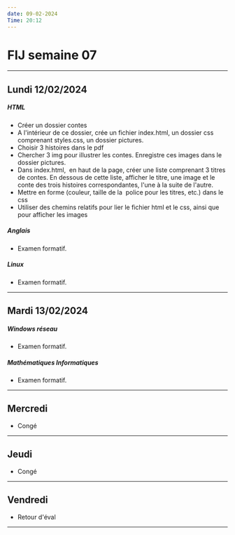 ```yaml
---
date: 09-02-2024
Time: 20:12
---
```

# FIJ semaine 07 
---
## Lundi 12/02/2024
##### HTML
- Créer un dossier contes
- A l'intérieur de ce dossier, crée un fichier index.html, un dossier css comprenant styles.css, un dossier pictures.
- Choisir 3 histoires dans le pdf
- Chercher 3 img pour illustrer les contes. Enregistre ces images dans le dossier pictures.
- Dans index.html,  en haut de la page, créer une liste comprenant 3 titres de contes. En dessous de cette liste, afficher le titre, une image et le conte des trois histoires correspondantes, l'une à la suite de l'autre.
- Mettre en forme (couleur, taille de la  police pour les titres, etc.) dans le css
- Utiliser des chemins relatifs pour lier le fichier html et le css, ainsi que pour afficher les images
##### Anglais
- Examen formatif.
##### Linux
- Examen formatif.
---
## Mardi 13/02/2024
##### Windows réseau
- Examen formatif.
##### Mathématiques Informatiques
- Examen formatif.
---
## Mercredi
- Congé
---
## Jeudi 
- Congé
---
## Vendredi 
- Retour d'éval
---

